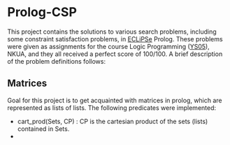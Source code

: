 # Prolog-CSP

This project contains the solutions to various search problems, including some constraint satisfaction problems, in
[ECLiPSe](https://en.wikipedia.org/wiki/ECLiPSe) Prolog. These problems were given as assignments for the course Logic
Programming ([YS05](http://cgi.di.uoa.gr/~takis/ys05.html)), NKUA, and they all received a perfect score of 100/100.
A brief description of the problem definitions follows:


## Matrices

Goal for this project is to get acquainted with matrices in prolog, which are represented as lists of lists. The
following predicates were implemented:

- cart_prod(Sets, CP) : CP is the cartesian product of the sets (lists) contained in Sets.
- 
